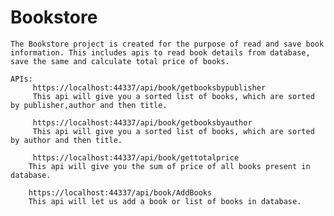 # Bookstore

    The Bookstore project is created for the purpose of read and save book information. This includes apis to read book details from database, save the same and calculate total price of books.

    APIs:
         https://localhost:44337/api/book/getbooksbypublisher  
         This api will give you a sorted list of books, which are sorted by publisher,author and then title.

         https://localhost:44337/api/book/getbooksbyauthor
         This api will give you a sorted list of books, which are sorted by author and then title.

         https://localhost:44337/api/book/gettotalprice
        This api will give you the sum of price of all books present in database.

        https://localhost:44337/api/book/AddBooks
        This api will let us add a book or list of books in database.
